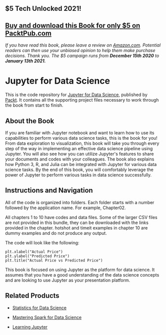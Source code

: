## $5 Tech Unlocked 2021!
[Buy and download this Book for only $5 on PacktPub.com](https://www.packtpub.com/product/jupyter-for-data-science/9781785880070)
-----
*If you have read this book, please leave a review on [Amazon.com](https://www.amazon.com/gp/product/1785880071).     Potential readers can then use your unbiased opinion to help them make purchase decisions. Thank you. The $5 campaign         runs from __December 15th 2020__ to __January 13th 2021.__*

# Jupyter for Data Science
This is the code repository for [Jupyter for Data Science](https://www.packtpub.com/big-data-and-business-intelligence/jupyter-data-science?utm_source=github&utm_medium=repository&utm_campaign=9781785880070), published by [Packt](https://www.packtpub.com/?utm_source=github). It contains all the supporting project files necessary to work through the book from start to finish.
## About the Book
If you are familiar with Jupyter notebook and want to learn how to use its capabilities to perform various data science tasks, this is the book for you! From data exploration to visualization, this book will take you through every step of the way in implementing an effective data science pipeline using Jupyter. You will also see how you can utilize Jupyter's features to share your documents and codes with your colleagues. The book also explains how Python 3, R, and Julia can be integrated with Jupyter for various data science tasks.
By the end of this book, you will comfortably leverage the power of Jupyter to perform various tasks in data science successfully.
## Instructions and Navigation
All of the code is organized into folders. Each folder starts with a number followed by the application name. For example, Chapter02.

All chapters 1 to 10 have codes and data files.
Some of the larger CSV files are not provided in this bundle, they can be downloaded with the links provided in the chapter.
hotshot and timeit examples in chapter 10 are dummy examples and do not produce any output.

The code will look like the following:
```
plt.xlabel("Actual Price")
plt.ylabel("Predicted Price")
plt.title("Actual Price vs Predicted Price")
```

This book is focused on using Jupyter as the platform for data science. It assumes that you have a good understanding of the data science concepts and are looking to use Jupyter as your presentation platform.

## Related Products
* [Statistics for Data Science](https://www.packtpub.com/big-data-and-business-intelligence/statistics-data-science?utm_source=github&utm_medium=repository&utm_campaign=9781788290678)

* [Mastering Spark for Data Science](https://www.packtpub.com/big-data-and-business-intelligence/mastering-spark-data-science?utm_source=github&utm_medium=repository&utm_campaign=9781785882142)

* [Learning Jupyter](https://www.packtpub.com/big-data-and-business-intelligence/learning-jupyter?utm_source=github&utm_medium=repository&utm_campaign=9781785884870)
